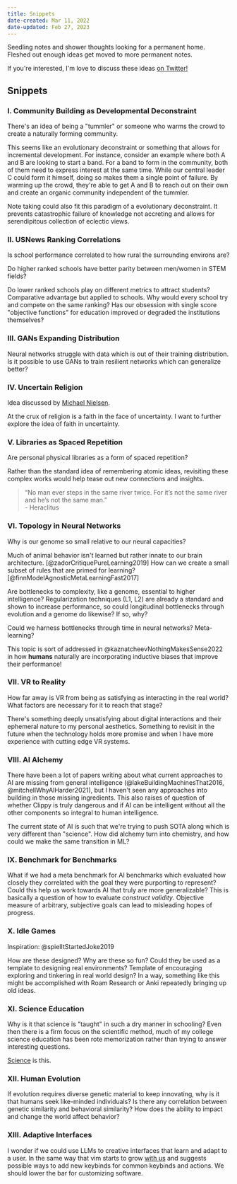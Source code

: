 ```yaml
---
title: Snippets
date-created: Mar 11, 2022
date-updated: Feb 27, 2023
---
```


Seedling notes and shower thoughts looking for a permanent home. Fleshed out enough ideas get moved to more permanent notes.

If you're interested, I'm love to discuss these ideas [on Twitter!](https://twitter.com/_ivyzhang)

## Snippets

### I. Community Building as Developmental Deconstraint

There's an idea of being a "tummler" or someone who warms the crowd to create a naturally forming community.

This seems like an evolutionary deconstraint or something that allows for incremental development. For instance, consider an example where both A and B are looking to start a band. For a band to form in the community, both of them need to express interest at the same time. While our central leader C could form it himself, doing so makes them a single point of failure. By warming up the crowd, they're able to get A and B to reach out on their own and create an organic community independent of the tummler.

Note taking could also fit this paradigm of a evolutionary deconstraint. It prevents catastrophic failure of knowledge not accreting and allows for serendipitous collection of eclectic views.

### II. USNews Ranking Correlations

Is school performance correlated to how rural the surrounding environs are?

Do higher ranked schools have better parity between men/women in STEM fields?

Do lower ranked schools play on different metrics to attract students? Comparative advantage but applied to schools. Why would every school try and compete on the same ranking? Has our obsession with single score "objective functions" for education improved or degraded the institutions themselves?

### III. GANs Expanding Distribution

Neural networks struggle with data which is out of their training distribution. Is it possible to use GANs to train resilient networks which can generalize better?

### IV. Uncertain Religion

Idea discussed by [Michael Nielsen](https://michaelnotebook.com/cosmos/index.html).

At the crux of religion is a faith in the face of uncertainty. I want to further explore the idea of faith in uncertainty.

### V. Libraries as Spaced Repetition

Are personal physical libraries as a form of spaced repetition?

Rather than the standard idea of remembering atomic ideas, revisiting these complex works would help tease out new connections and insights.

> “No man ever steps in the same river twice. For it’s not the same river and he’s not the same man.”  
> \- Heraclitus

### VI. Topology in Neural Networks

Why is our genome so small relative to our neural capacities?

Much of animal behavior isn't learned but rather innate to our brain architecture. [@zadorCritiquePureLearning2019] How can we create a small subset of rules that are primed for learning? [@finnModelAgnosticMetaLearningFast2017]

Are bottlenecks to complexity, like a genome, essential to higher intelligence? Regularization techniques (L1, L2) are already a standard and shown to increase performance, so could longitudinal bottlenecks through evolution and a genome do likewise? If so, why?

Could we harness bottlenecks through time in neural networks? Meta-learning?

This topic is sort of addressed in @kaznatcheevNothingMakesSense2022 in how **humans** naturally are incorporating inductive biases that improve their performance!

### VII. VR to Reality

How far away is VR from being as satisfying as interacting in the real world? What factors are necessary for it to reach that stage?

There's something deeply unsatisfying about digital interactions and their ephemeral nature to my personal aesthetics. Something to revisit in the future when the technology holds more promise and when I have more experience with cutting edge VR systems.

### VIII. AI Alchemy

There have been a lot of papers writing about what current approaches to AI are missing from general intelligence (@lakeBuildingMachinesThat2016, @mitchellWhyAIHarder2021), but I haven't seen any approaches into building in those missing ingredients. This also raises of question of whether Clippy is truly dangerous and if AI can be intelligent without all the other components so integral to human intelligence.

The current state of AI is such that we're trying to push SOTA along which is very different than "science". How did alchemy turn into chemistry, and how could we make the same transition in ML?

### IX. Benchmark for Benchmarks

What if we had a meta benchmark for AI benchmarks which evaluated how closely they correlated with the goal they were purporting to represent? Could this help us work towards AI that truly are more generalizable? This is basically a question of how to evaluate *construct validity*. Objective measure of arbitrary, subjective goals can lead to misleading hopes of progress.

### X. Idle Games

Inspiration: @spielItStartedJoke2019

How are these designed? Why are these so fun? Could they be used as a template to designing real environments? Template of encouraging exploring and tinkering in real world design? In a way, something like this might be accomplished with Roam Research or Anki repeatedly bringing up old ideas.

### XI. Science Education

Why is it that science is "taught" in such a dry manner in schooling? Even then there is a firm focus on the scientific method, much of my college science education has been rote memorization rather than trying to answer interesting questions.

[Science](https://www.propublica.org/article/muscular-dystrophy-patient-olympic-medalist-same-genetic-mutation) is this.

### XII. Human Evolution

If evolution requires diverse genetic material to keep innovating, why is it that humans seek like-minded individuals? Is there any correlation between genetic similarity and behavioral similarity? How does the ability to impact and change the world affect behavior?

### XIII. Adaptive Interfaces

I wonder if we could use LLMs to creative interfaces that learn and adapt to a user. In the same way that vim starts to grow [with us](https://thesephist.com/posts/ivy/) and suggests possible ways to add new keybinds for common keybinds and actions. We should lower the bar for customizing software.
